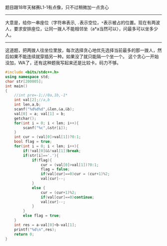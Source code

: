 题目跟18年天梯赛L1-1有点像，只不过稍微加一点贪心
***
大意是，给你一串座位（字符串表示, ``.``表示空位，``*``表示被占的位置。现在有两波人，要求安排座位，让同一拨人不能相邻坐（a\*a当然可以），问最多可以坐多少人。
***

这道题，把两拨人往坐位里放，每次选择贪心地优先选择当前最多的那一拨人，然后如果不能连续就穿插另一种。如果没了就只能隔一个坐一个。
这个贪心一开始没加，WA了，还有这种题我写起来还是比较卡。码力不够。

```cpp
#include <bits/stdc++.h>
using namespace std;
char str[200005];
int main()
{
    //int pre=-1;//0a,1b,-1*
    int val[2];//a,b
    int len,a,b;
    scanf("%d%d%d",&len,&a,&b);
    val[0] = a; val[1] = b;
    getchar();
    for(int i = 0; i < len; i++){
        scanf("%c",&str[i]);
    }
    int cur = (val[0]>val[1])?0:1;
    bool flag = true;
    for(int i = 0; i < len; i++){
        if(!val[0]&&!val[1])break;
        if(str[i]=='.'){
            if(flag){
                cur = (val[0]>val[1])?0:1;
                flag = false;
                if(val[cur]==0)cur = (cur+1)%2;
                val[cur]--;
            }
            else {
                cur = (cur+1)%2;
                if(val[cur]==0)continue;
                val[cur]--;
            }
        }
        else flag = true;
    }
    int res = a-val[0]+b-val[1];
    printf("%d\n",res);
    return 0;
}
```